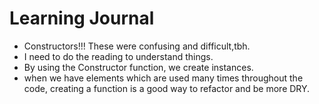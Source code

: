 # Learning Journal

- Constructors!!! These were confusing and difficult,tbh. 
- I need to do the reading to understand things.
- By using the Constructor function, we create instances.
- when we have elements which are used many times throughout the code, creating a function is a good way to refactor and be more DRY.